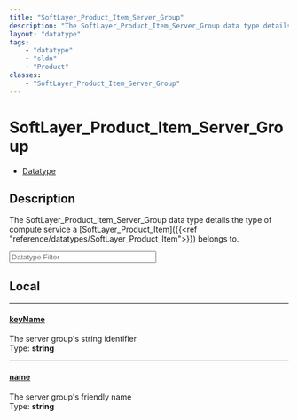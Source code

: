 ```yaml
---
title: "SoftLayer_Product_Item_Server_Group"
description: "The SoftLayer_Product_Item_Server_Group data type details the type of compute service a [SoftLayer_Product_Item]({{<ref... "
layout: "datatype"
tags:
    - "datatype"
    - "sldn"
    - "Product"
classes:
    - "SoftLayer_Product_Item_Server_Group"
---
```


# SoftLayer_Product_Item_Server_Group
<div id='service-datatype'>
    <ul id='sldn-reference-tabs'>
        <li id='datatype'> <a href='/reference/datatypes/SoftLayer_Product_Item_Server_Group' >Datatype</a></li>
    </ul>
</div>

## Description 
The SoftLayer_Product_Item_Server_Group data type details the type of compute service a [SoftLayer_Product_Item]({{<ref "reference/datatypes/SoftLayer_Product_Item">}}) belongs to. 





<!-- Filer BEGIN -->
<div class="view-filters">
        <div class="clearfix">
            <div class="search-input-box">
                <input placeholder="Datatype Filter" onkeyup="titleSearch(inputId='prop-input', divId='properties', elementClass='prop-row')" 
                    type="text" id="prop-input" value="" size="30" maxlength="128" class="form-text">
            </div>
        </div>
</div>
<!-- Filer END -->

<div id="properties" class="content">
<div id="localProperties" class="prop-content" >

## Local
<div class="prop-row">

-----
[keyName]: #keyname
#### [keyName]
The server group's string identifier  
<span class="type-label">Type: </span>**string**


</div>
<div class="prop-row">

-----
[name]: #name
#### [name]
The server group's friendly name  
<span class="type-label">Type: </span>**string**


</div>
</div>
<!-- LOCAL PROPERTY END -->

</div>


